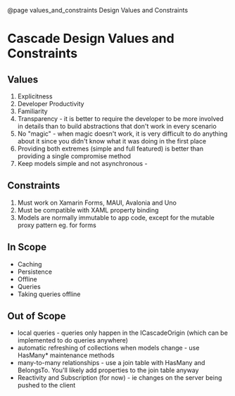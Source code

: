 @page values_and_constraints Design Values and Constraints 

# Cascade Design Values and Constraints


## Values

1. Explicitness
2. Developer Productivity
3. Familiarity
4. Transparency - it is better to require the developer to be more involved in details than to build abstractions that don't work in every scenario  
5. No "magic" - when magic doesn't work, it is very difficult to do anything about it since you didn't know what it was doing in the first place
6. Providing both extremes (simple and full featured) is better than providing a single compromise method
7. Keep models simple and not asynchronous - 

## Constraints

1. Must work on Xamarin Forms, MAUI, Avalonia and Uno
2. Must be compatible with XAML property binding
3. Models are normally immutable to app code, except for the mutable proxy pattern eg. for forms

## In Scope

* Caching
* Persistence
* Offline
* Queries
* Taking queries offline

## Out of Scope

* local queries - queries only happen in the ICascadeOrigin (which can be implemented to do queries anywhere) 
* automatic refreshing of collections when models change - use HasMany* maintenance methods
* many-to-many relationships - use a join table with HasMany and BelongsTo. You'll likely add properties to the join table anyway
* Reactivity and Subscription (for now) - ie changes on the server being pushed to the client

